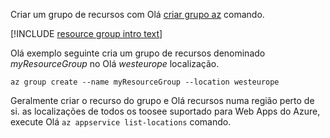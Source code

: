 Criar um grupo de recursos com Olá [criar grupo az](/cli/azure/group#create) comando.

[!INCLUDE [resource group intro text](resource-group.md)]

Olá exemplo seguinte cria um grupo de recursos denominado *myResourceGroup* no Olá *westeurope* localização.

```azurecli-interactive
az group create --name myResourceGroup --location westeurope
```

Geralmente criar o recurso do grupo e Olá recursos numa região perto de si. as localizações de todos os toosee suportado para Web Apps do Azure, execute Olá `az appservice list-locations` comando. 
